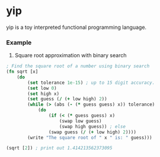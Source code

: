 # yip
yip is a toy interpreted functional programming language.

### Example
1. Square root approximation with binary search
```clj
; Find the square root of a number using binary search
(fn sqrt [x]
    (do
        (set tolerance 1e-15) ; up to 15 digit accuracy.
        (set low 0)
        (set high x)
        (set guess (/ (+ low high) 2))
        (while (> (abs (- (* guess guess) x)) tolerance)
            (do
                (if (< (* guess guess) x)
                    (swap low guess)
                    (swap high guess)) ; else
                (swap guess (/ (+ low high) 2))))
        (write "The square root of " x " is: " guess)))

(sqrt [2]) ; print out 1.414213562373095
``` 
